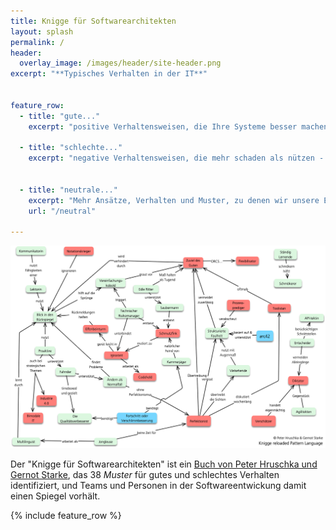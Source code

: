 ```yaml
---
title: Knigge für Softwarearchitekten
layout: splash
permalink: /
header:
  overlay_image: /images/header/site-header.png
excerpt: "**Typisches Verhalten in der IT**"


feature_row:
  - title: "gute..."
    excerpt: "positive Verhaltensweisen, die Ihre Systeme besser machen und Ihre Projekte voran bringen."

  - title: "schlechte..."
    excerpt: "negative Verhaltensweisen, die mehr schaden als nützen - aber teilweise auf den ersten Blick ganz anders wirken."


  - title: "neutrale..."
    excerpt: "Mehr Ansätze, Verhalten und Muster, zu denen wir unsere Erfahrung mit Ihnen teilen möchten."
    url: "/neutral"

---
```



![](/images/pattern-language/Knigge-Pattern-Language-4-Site.png)

Der "Knigge für Softwarearchitekten" ist ein [Buch von Peter Hruschka und Gernot Starke](https://www.amazon.de/Knigge-für-Softwarearchitekten-Peter-Hruschka/dp/3868028064), das 38 _Muster_ für gutes und schlechtes Verhalten identifiziert, und
Teams und Personen in der Softwareentwickung damit einen Spiegel vorhält.

{% include feature_row %}
